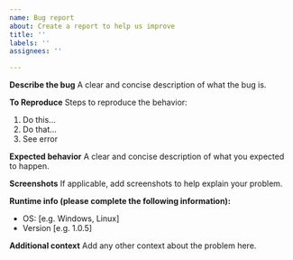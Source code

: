 ```yaml
---
name: Bug report
about: Create a report to help us improve
title: ''
labels: ''
assignees: ''

---
```


**Describe the bug**
A clear and concise description of what the bug is.

**To Reproduce**
Steps to reproduce the behavior:
1. Do this...
2. Do that...
3. See error

**Expected behavior**
A clear and concise description of what you expected to happen.

**Screenshots**
If applicable, add screenshots to help explain your problem.

**Runtime info (please complete the following information):**
 - OS: [e.g. Windows, Linux]
 - Version [e.g. 1.0.5]

**Additional context**
Add any other context about the problem here.
